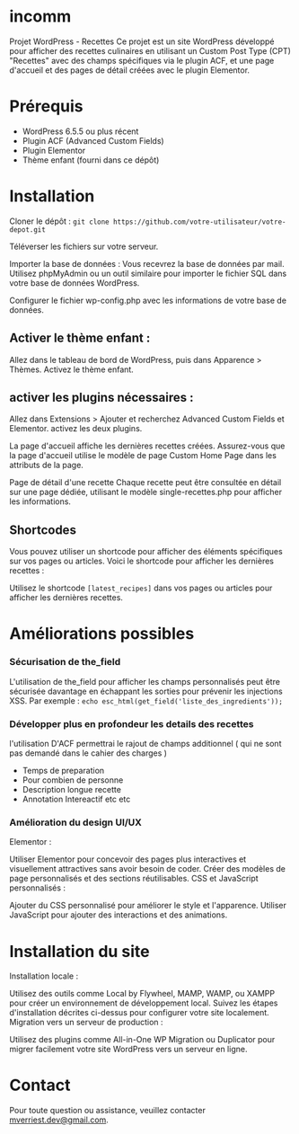 # incomm
Projet WordPress - Recettes
Ce projet est un site WordPress développé pour afficher des recettes culinaires en utilisant un Custom Post Type (CPT) "Recettes" avec des champs spécifiques via le plugin ACF, et une page d'accueil et des pages de détail créées avec le plugin Elementor.

# Prérequis
- WordPress 6.5.5 ou plus récent
- Plugin ACF (Advanced Custom Fields)
- Plugin Elementor
- Thème enfant (fourni dans ce dépôt)


# Installation

Cloner le dépôt :
`git clone https://github.com/votre-utilisateur/votre-depot.git`

Téléverser les fichiers sur votre serveur.

Importer la base de données :
Vous recevrez la base de données par mail. Utilisez phpMyAdmin ou un outil similaire pour importer le fichier SQL dans votre base de données WordPress.

Configurer le fichier wp-config.php avec les informations de votre base de données.

## Activer le thème enfant :

Allez dans le tableau de bord de WordPress, puis dans Apparence > Thèmes.
Activez le thème enfant.

## activer les plugins nécessaires :

Allez dans Extensions > Ajouter et recherchez Advanced Custom Fields et Elementor.
activez les deux plugins.

La page d'accueil affiche les dernières recettes créées. Assurez-vous que la page d'accueil utilise le modèle de page Custom Home Page dans les attributs de la page.

Page de détail d'une recette
Chaque recette peut être consultée en détail sur une page dédiée, utilisant le modèle single-recettes.php pour afficher les informations.

## Shortcodes
Vous pouvez utiliser un shortcode pour afficher des éléments spécifiques sur vos pages ou articles.
Voici le shortcode pour afficher les dernières recettes :

Utilisez le shortcode `[latest_recipes]` dans vos pages ou articles pour afficher les dernières recettes.

# Améliorations possibles

### Sécurisation de the_field
L'utilisation de the_field pour afficher les champs personnalisés peut être sécurisée davantage en échappant les sorties pour prévenir les injections XSS. Par exemple :
`echo esc_html(get_field('liste_des_ingredients'));`

### Développer plus en profondeur les details des recettes
l'utilisation D'ACF permettrai le rajout de champs additionnel ( qui ne sont pas demandé dans le cahier des charges )
- Temps de preparation
- Pour combien de personne 
- Description longue recette
- Annotation Intereactif 
etc etc 

### Amélioration du design UI/UX
Elementor :

Utiliser Elementor pour concevoir des pages plus interactives et visuellement attractives sans avoir besoin de coder.
Créer des modèles de page personnalisés et des sections réutilisables.
CSS et JavaScript personnalisés :

Ajouter du CSS personnalisé pour améliorer le style et l'apparence.
Utiliser JavaScript pour ajouter des interactions et des animations.


# Installation du site
Installation locale :

Utilisez des outils comme Local by Flywheel, MAMP, WAMP, ou XAMPP pour créer un environnement de développement local.
Suivez les étapes d'installation décrites ci-dessus pour configurer votre site localement.
Migration vers un serveur de production :

Utilisez des plugins comme All-in-One WP Migration ou Duplicator pour migrer facilement votre site WordPress vers un serveur en ligne.

# Contact
Pour toute question ou assistance, veuillez contacter mverriest.dev@gmail.com.

